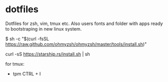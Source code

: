 # dotfiles
Dotfiles for zsh, vim, tmux etc. Also users fonts and folder with apps ready to bootstraping in new linux system.

$ sh -c "$(curl -fsSL https://raw.github.com/ohmyzsh/ohmyzsh/master/tools/install.sh)"

curl -sS https://starship.rs/install.sh | sh

for tmux:
- tpm CTRL + I
